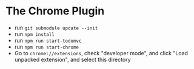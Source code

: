 # The Chrome Plugin

- run `git submodule update --init`
- run `npm install`
- run `npm run start-todomvc`
- run `npm run start-chrome`
- Go to `chrome://extensions`, check "developer mode", and click "Load
  unpacked extension", and select this directory
